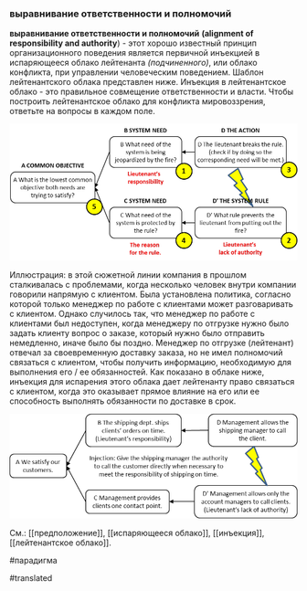 ### выравнивание ответственности и полномочий

**выравнивание ответственности и полномочий** **(alignment of responsibility and authority**) - этот хорошо известный принцип организационного поведения является первичной инъекцией в испаряющееся облако лейтенанта *(подчиненного)*, или облако конфликта, при управлении человеческим поведением. Шаблон лейтенантского облака представлен ниже. Инъекция в лейтенантское облако - это правильное совмещение ответственности и власти. Чтобы построить лейтенантское облако для конфликта мировоззрения, ответьте на вопросы в каждом поле.

![](images/image60.png)

Иллюстрация: в этой сюжетной линии компания в прошлом сталкивалась с проблемами, когда несколько человек внутри компании говорили напрямую с клиентом. Была установлена политика, согласно которой только менеджер по работе с клиентами может разговаривать с клиентом. Однако случилось так, что менеджер по работе с клиентами был недоступен, когда менеджеру по отгрузке нужно было задать клиенту вопрос о заказе, который нужно было отправить немедленно, иначе было бы поздно. Менеджер по отгрузке (лейтенант) отвечал за своевременную доставку заказа, но не имел полномочий связаться с клиентом, чтобы получить информацию, необходимую для выполнения его / ее обязанностей. Как показано в облаке ниже, инъекция для испарения этого облака дает лейтенанту право связаться с клиентом, когда это оказывает прямое влияние на его или ее способность выполнять обязанности по доставке в срок.

![](images/image35.png)

См.: [[предположение]], [[испаряющееся облако]], [[инъекция]], [[лейтенантское облако]].

#парадигма

#translated

